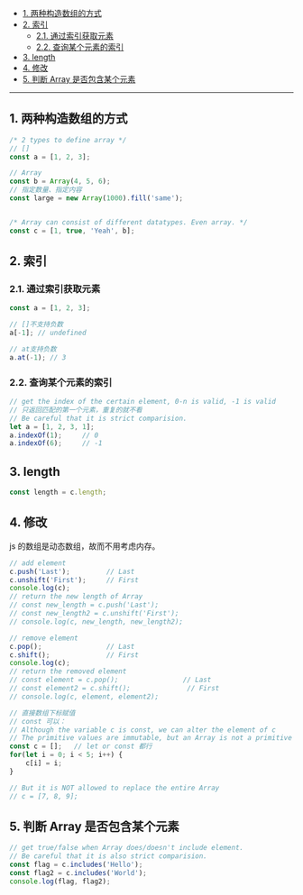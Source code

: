 - [1. 两种构造数组的方式](#1-两种构造数组的方式)
- [2. 索引](#2-索引)
  - [2.1. 通过索引获取元素](#21-通过索引获取元素)
  - [2.2. 查询某个元素的索引](#22-查询某个元素的索引)
- [3. length](#3-length)
- [4. 修改](#4-修改)
- [5. 判断 Array 是否包含某个元素](#5-判断-array-是否包含某个元素)


---
## 1. 两种构造数组的方式

```js
/* 2 types to define array */
// []
const a = [1, 2, 3];

// Array
const b = Array(4, 5, 6);
// 指定数量、指定内容
const large = new Array(1000).fill('same');


/* Array can consist of different datatypes. Even array. */
const c = [1, true, 'Yeah', b];
```

## 2. 索引

### 2.1. 通过索引获取元素
```js
const a = [1, 2, 3];

// []不支持负数
a[-1]; // undefined

// at支持负数
a.at(-1); // 3
```
### 2.2. 查询某个元素的索引
```js
// get the index of the certain element, 0-n is valid, -1 is valid
// 只返回匹配的第一个元素，重复的就不看
// Be careful that it is strict comparision.
let a = [1, 2, 3, 1];
a.indexOf(1);     // 0
a.indexOf(6);     // -1
```

## 3. length

```js
const length = c.length;
```

## 4. 修改
js 的数组是动态数组，故而不用考虑内存。
```js
// add element
c.push('Last');         // Last
c.unshift('First');     // First
console.log(c);
// return the new length of Array
// const new_length = c.push('Last');
// const new_length2 = c.unshift('First');
// console.log(c, new_length, new_length2);

// remove element
c.pop();                // Last
c.shift();              // First
console.log(c);
// return the removed element
// const element = c.pop();                // Last
// const element2 = c.shift();              // First
// console.log(c, element, element2);
```
```js
// 直接数组下标赋值
// const 可以：
// Although the variable c is const, we can alter the element of c
// The primitive values are immutable, but an Array is not a primitive value.
const c = [];   // let or const 都行
for(let i = 0; i < 5; i++) {
    c[i] = i;
}

// But it is NOT allowed to replace the entire Array
// c = [7, 8, 9];
```

## 5. 判断 Array 是否包含某个元素
```js
// get true/false when Array does/doesn't include element.
// Be careful that it is also strict comparision.
const flag = c.includes('Hello');
const flag2 = c.includes('World');
console.log(flag, flag2);
```